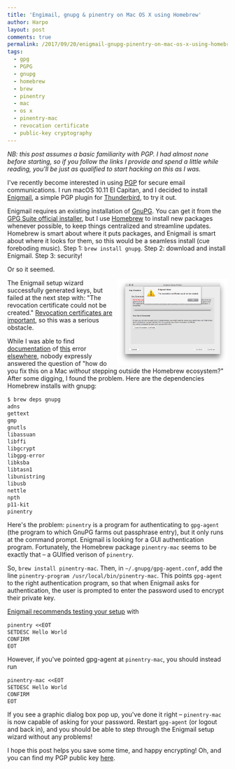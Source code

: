 ```yaml
---
title: 'Engimail, gnupg & pinentry on Mac OS X using Homebrew'
author: Harpo
layout: post
comments: true
permalink: /2017/09/20/enigmail-gnupg-pinentry-on-mac-os-x-using-homebrew
tags:
  - gpg
  - PGPG
  - gnupg
  - homebrew
  - brew
  - pinentry
  - mac
  - os x
  - pinentry-mac
  - revocation certificate
  - public-key cryptography
---
```


_NB: this post assumes a basic familiarity with PGP. I had almost none before starting, so if you follow the links I provide and spend a little while reading, you'll be just as qualified to start hacking on this as I was._

I've recently become interested in using [PGP](https://en.wikipedia.org/wiki/Pretty_Good_Privacy) for secure email communications. I run macOS 10.11 El Capitan, and I decided to install [Enigmail](https://www.enigmail.net/index.php/en/), a simple PGP plugin for [Thunderbird](https://www.mozilla.org/en-US/thunderbird/), to try it out.

Enigmail requires an existing installation of [GnuPG](https://www.gnupg.org/). You can get it from the [GPG Suite official installer](https://gpgtools.org/), but I use [Homebrew](https://brew.sh/) to install new packages whenever possible, to keep things centralized and streamline updates.  Homebrew is smart about where it puts packages, and Enigmail is smart about where it looks for them, so this would be a seamless install (cue foreboding music). Step 1: `brew install gnupg`. Step 2: download and install Enigmail. Step 3: security!

Or so it seemed.

<img class="lightbox-0920enigmail" alt="Screenshot of the Enigmail error message." style="float:right;width:50%;" src="/assets/media/jekyll/images/2017-09-20/enigmail-error.png" />

The Enigmail setup wizard successfully generated keys, but failed at the next step with: "The revocation certificate could not be created." [Revocation certificates are important](http://www.pgp.net/pgpnet/pgp-faq/pgp-faq-key-revocation.html), so this was a serious obstacle.

While I was able to find [documentation](https://www.enigmail.net/list_archive/2008-April/009156.html) of [this](https://askubuntu.com/questions/670908/enigmail-not-asking-for-pgp-passphrase-but-saying-no-key-available) error [elsewhere](https://forums.freebsd.org/threads/56852/), nobody expressly answered the question of "how do you fix this on a Mac *without* stepping outside the Homebrew ecosystem?" After some digging, I found the problem. Here are the dependencies Homebrew installs with gnupg:

    $ brew deps gnupg
    adns
    gettext
    gmp
    gnutls
    libassuan
    libffi
    libgcrypt
    libgpg-error
    libksba
    libtasn1
    libunistring
    libusb
    nettle
    npth
    p11-kit
    pinentry

Here's the problem: `pinentry` is a program for authenticating to `gpg-agent` (the program to which GnuPG farms out passphrase entry), but it only runs at the command prompt. Enigmail is looking for a GUI authentication program. Fortunately, the Homebrew package `pinentry-mac` seems to be exactly that – a GUIfied verison of `pinentry`.

So, `brew install pinentry-mac`. Then, in `~/.gnupg/gpg-agent.conf`, add the line `pinentry-program /usr/local/bin/pinentry-mac`. This points `gpg-agent` to the right authentication program, so that when Enigmail asks for authentication, the user is prompted to enter the password used to encrypt their private key.

[Enigmail recommends testing your setup](https://enigmail.net/index.php/en/faq?view=topic&id=14) with

    pinentry <<EOT
    SETDESC Hello World
    CONFIRM
    EOT

However, if you've pointed gpg-agent at `pinentry-mac`, you should instead run

    pinentry-mac <<EOT
    SETDESC Hello World
    CONFIRM
    EOT

If you see a graphic dialog box pop up, you've done it right – `pinentry-mac` is now capable of asking for your password. Restart `gpg-agent` (or logout and back in), and you should be able to step through the Enigmail setup wizard without any problems!

I hope this post helps you save some time, and happy encrypting! Oh, and you can find my PGP public key [here](/pgp.txt).

